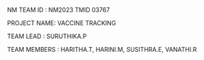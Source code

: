 NM TEAM ID : NM2023 TMID 03767

PROJECT NAME: VACCINE TRACKING

TEAM LEAD : SURUTHIKA.P

TEAM MEMBERS : HARITHA.T,
               HARINI.M,
               SUSITHRA.E,
               VANATHI.R
